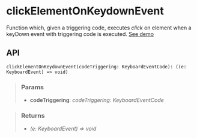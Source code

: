 # clickElementOnKeydownEvent
Function which, given a triggering code, executes _click_ on element when a keyDown event with triggering code is executed. [See demo](https://react-tools.ndria.dev/#/utils/clickElementOnKeydownEvent)

## API

```tsx
clickElementOnKeydownEvent(codeTriggering: KeyboardEventCode): ((e: KeyboardEvent) => void)
```


> ### Params
>
> - __codeTriggering__: _codeTriggering: KeyboardEventCode_
>



> ### Returns
>
> 
> - _(e: KeyboardEvent) => void_  
>